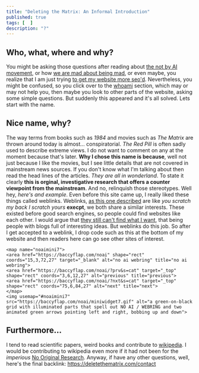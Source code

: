 ```yaml
---
title: "Deleting the Matrix: An Informal Introduction"
published: true
tags: [  ]
description: "?"
---
```

## Who, what, where and why?
You might be asking those questions after reading about [the not by AI movement](https://deletethematrix.com/blog/2024/not-made-by-ai-review), or how [we are mad about being mad](https://deletethematrix.com/blog/2024/reverse-radium-craze), or even maybe, you realize that I am just trying [to get my website more seo'd](https://backlinko.com/hub/seo/backlinks). Nevertheless, you might be confused, so you click over to the [whoami](https://deletethematrix.com/whoami) section, which may or may not help you, then maybe you look to other parts of the website, asking some simple questions. But suddenly this appeared and it's all solved. Lets start with the name.
## Nice name, why?
The way terms from books such as *1984* and movies such as *The Matrix* are thrown around today is almost... conspiratorial. *The Red Pill* is often sadly used to describe extreme views. I do not want to comment on any at the moment because that's later. **Why I chose this name is because**, well not just because I like the movies, but I see little details that are not covered in mainstream news sources. If you don't know what I'm talking about then read the head lines of the articles. *They are all in wonderland*. To state it clearly **this is orginal, investigative research that offers a counter viewpoint from the mainstream**. And no, relinquish those stereotypes. Well hey, *here's and example*. Even before this site came up, I really liked these things called weblinks. Weblinks, [as this one described](https://garlic.garden/onionring/) are like *you scratch my back I scratch yours* **execpt**, we both share a similar interests. These existed before good search engines, so people could find websites like each other. I would argue that [they still can't find what I want](https://yewtu.be/watch?v=48AOOynnmqU), that being people with blogs full of interesting ideas. But weblinks do this job. So after I get accepted to a weblink, I drop code such as this at the bottom of my website and then readers here can go see other sites of interest.
```
<map name="noaimini7">
<area href="https://baccyflap.com/noai" shape="rect" coords="15,3,72,27" target="_blank" alt="no ai webring" title="no ai webring">
<area href="https://baccyflap.com/noai/?prv&s=cat" target="_top" shape="rect" coords="3,6,12,27" alt="previous" title="previous">
<area href="https://baccyflap.com/noai/?nxt&s=cat" target="_top" shape="rect" coords="75,6,84,27" alt="next" title="next">
</map>
<img usemap="#noaimini7" src="https://baccyflap.com/noai/miniwidget7.gif" alt="a green-on-black grid with illuminated parts that spell out NO AI / WEBRING and two animated green arrows pointing left and right, bobbing up and down">
```
## Furthermore...
I tend to read scientific papers, weird books and contribute to [wikipedia](https://www.wikipedia.org/). I would be contributing to wikipedia even more if it had not been for the *imperious* [No Original Research](https://en.wikipedia.org/wiki/Wikipedia:No_original_research). Anyway, if have any other questions, well, here's the final backlink: https://deletethematrix.com/contact
